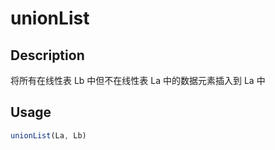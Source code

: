 <!-- TODO: Update Me -->

# unionList

## Description

将所有在线性表 Lb 中但不在线性表 La 中的数据元素插入到 La 中

## Usage

```javascript
unionList(La, Lb)
```
